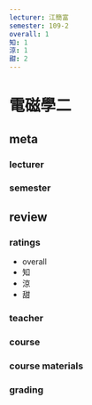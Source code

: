 ```yaml
---
lecturer: 江簡富
semester: 109-2
overall: 1
知: 1
涼: 1
甜: 2
---
```

# 電磁學二

## meta
### lecturer
### semester 
## review
### ratings
- overall
- 知
- 涼
- 甜
### teacher
### course
### course materials
### grading
